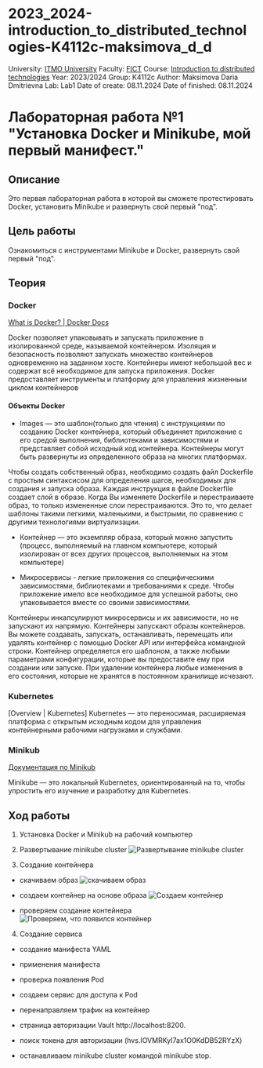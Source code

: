 # 2023_2024-introduction_to_distributed_technologies-K4112c-maksimova_d_d
University: [ITMO University](https://itmo.ru/ru/)
Faculty: [FICT](https://fict.itmo.ru)
Course: [Introduction to distributed technologies](https://github.com/itmo-ict-faculty/introduction-to-distributed-technologies)
Year: 2023/2024
Group: K4112c
Author: Maksimova Daria Dmitrievna
Lab: Lab1
Date of create: 08.11.2024
Date of finished: 08.11.2024

# Лабораторная работа №1 "Установка Docker и Minikube, мой первый манифест."
## Описание
Это первая лабораторная работа в которой вы сможете протестировать Docker, установить Minikube и развернуть свой первый "под".

## Цель работы
Ознакомиться с инструментами Minikube и Docker, развернуть свой первый "под".

## Теория
### Docker 
[What is Docker? | Docker Docs](https://docs.docker.com/get-started/docker-overview/)

Docker позволяет упаковывать и запускать приложение в изолированной среде, называемой контейнером.
Изоляция и безопасность позволяют запускать множество контейнеров одновременно на заданном хосте. 
Контейнеры имеют небольшой вес и содержат всё необходимое для запуска приложения. Docker предоставляет инструменты и платформу для управления жизненным циклом контейнеров

#### Объекты Docker
- Images — это шаблон(только для чтения) с инструкциями по созданию Docker контейнера, который объединяет приложение с его средой выполнения, библиотеками и зависимостями и представляет собой исходный код контейнера. 
Контейнеры могут быть развернуты из определенного образа на многих платформах.

Чтобы создать собственный образ, необходимо создать файл Dockerfile с простым синтаксисом для определения шагов, 
необходимых для создания и запуска образа. 
Каждая инструкция в файле Dockerfile создает слой в образе. 
Когда Вы изменяете Dockerfile и перестраиваете образ, то только измененные слои перестраиваются. 
Это то, что делает шаблоны такими легкими, маленькими, и быстрыми, по сравнению с другими технологиями виртуализации. 
- Контейнер — это экземпляр образа, который можно запустить (процесс, выполняемый на главном компьютере, который изолирован от всех других процессов, выполняемых на этом компьютере) 

- Микросервисы - легкие приложения со специфическими зависимостями, библиотеками и требованиями к среде. Чтобы приложение имело все необходимое для успешной работы, оно упаковывается вместе со своими зависимостями.

Контейнеры инкапсулируют микросервисы и их зависимости, но не запускают их напрямую. Контейнеры запускают образы контейнеров.
Вы можете создавать, запускать, останавливать, перемещать или удалять контейнер с помощью Docker API или интерфейса командной строки.
Контейнер определяется его шаблоном, а также любыми параметрами конфигурации, которые вы предоставите ему при создании или запуске. 
При удалении контейнера любые изменения в его состояния, которые не хранятся в постоянном хранилище исчезают.

### Kubernetes 
[Overview | Kubernetes]
Kubernetes — это переносимая, расширяемая платформа с открытым исходным кодом для управления контейнерными рабочими нагрузками и службами. 

### Minikub
[Документация по Minikub](https://minikube.sigs.k8s.io/docs/)

Minikube — это локальный Kubernetes, ориентированный на то, чтобы упростить его изучение и разработку для Kubernetes.

## Ход работы
1. Установка Docker и Minikub на рабочий компьютер

2. Развертывание minikube cluster
![Развертывание minikube cluster](https://github.com/user-attachments/assets/52dd0000-6b62-483c-a13a-5319d940a0ca)

3. Создание контейнера
- скачиваем образ
![скачиваем образ](https://github.com/user-attachments/assets/6f75f257-1f36-4022-9a3b-f29b0c4ae468)
- создаем контейнер на основе образа
![Создаем контейнер](https://github.com/user-attachments/assets/3b2951cf-4ff9-4958-a81b-53a35deef58a)

- проверяем создание контейнера  
![Проверяем, что появился контейнер](https://github.com/user-attachments/assets/9cdcb0b0-6337-47d9-b81d-dfd29eef91ec)

4. Создание сервиса
- создание манифеста YAML

- применения манифеста

- проверка появления Pod

- создаем сервис для доступа к Pod

- перенаправляем трафик на контейнер

- страница авторизации Vault http://localhost:8200.

- поиск токена для авторизации (hvs.IOVMRKyI7ax1O0KdDB52RYzX)

- останавливаем minikube cluster командой minikube stop.



